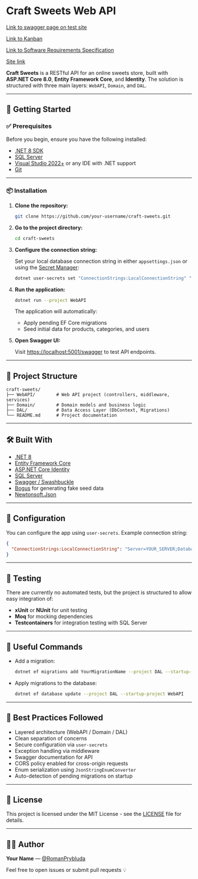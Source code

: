 # Craft Sweets Web API

[Link to swagger page on test site](http://craft-sweets.runasp.net/swagger/index.html)

[Link to Kanban](https://github.com/users/gentlenestle/projects/1)

[Link to Software Requirements Specification](https://docs.google.com/document/d/1hcFULwdvsAFvCo67wSuyIMmszhERiu9VX_tDqdbu9A0/edit?tab=t.0#heading=h.37fyoutx2o50)

[Site link](https://online-store-git-api-products-review-doboshdiana404s-projects.vercel.app)

**Craft Sweets** is a RESTful API for an online sweets store, built with **ASP.NET Core 8.0**, **Entity Framework Core**, and **Identity**. The solution is structured with three main layers: `WebAPI`, `Domain`, and `DAL`.

---

## 🚀 Getting Started

### ✅ Prerequisites

Before you begin, ensure you have the following installed:

- [.NET 8 SDK](https://dotnet.microsoft.com/download/dotnet/8.0)
- [SQL Server](https://www.microsoft.com/en-us/sql-server/sql-server-downloads)
- [Visual Studio 2022+](https://visualstudio.microsoft.com/) or any IDE with .NET support
- [Git](https://git-scm.com/)

---

### 📦 Installation

1. **Clone the repository:**

   ```bash
   git clone https://github.com/your-username/craft-sweets.git
   ```

2. **Go to the project directory:**

   ```bash   
   cd craft-sweets
   ```

3. **Configure the connection string:**

   Set your local database connection string in either `appsettings.json` or using the [Secret Manager](https://learn.microsoft.com/en-us/aspnet/core/security/app-secrets):

   ```bash
   dotnet user-secrets set "ConnectionStrings:LocalConnectionString" "Server=YOUR_SERVER_NAME;Database=CraftSweetDB;Trusted_Connection=True;Encrypt=False;"
   ```

4. **Run the application:**

   ```bash
   dotnet run --project WebAPI
   ```

   The application will automatically:
   - Apply pending EF Core migrations
   - Seed initial data for products, categories, and users

5. **Open Swagger UI:**

   Visit [https://localhost:5001/swagger](https://localhost:5001/swagger) to test API endpoints.

---

## 🧱 Project Structure

```
craft-sweets/
├── WebAPI/        # Web API project (controllers, middleware, services)
├── Domain/        # Domain models and business logic
├── DAL/           # Data Access Layer (DbContext, Migrations)
└── README.md      # Project documentation
```

---

## 🛠️ Built With

- [.NET 8](https://dotnet.microsoft.com/)
- [Entity Framework Core](https://docs.microsoft.com/ef/core/)
- [ASP.NET Core Identity](https://learn.microsoft.com/aspnet/core/security/authentication/identity)
- [SQL Server](https://www.microsoft.com/en-us/sql-server/)
- [Swagger / Swashbuckle](https://github.com/domaindrivendev/Swashbuckle.AspNetCore)
- [Bogus](https://github.com/bchavez/Bogus) for generating fake seed data
- [Newtonsoft.Json](https://www.newtonsoft.com/json)

---

## 🔧 Configuration

You can configure the app using `user-secrets`. Example connection string:

```json
{
  "ConnectionStrings:LocalConnectionString": "Server=YOUR_SERVER;Database=CraftSweetDB;Trusted_Connection=True;Encrypt=False;"
}
```

---

## 🧪 Testing

There are currently no automated tests, but the project is structured to allow easy integration of:

- **xUnit** or **NUnit** for unit testing
- **Moq** for mocking dependencies
- **Testcontainers** for integration testing with SQL Server

---

## 📌 Useful Commands

- Add a migration:

  ```bash
  dotnet ef migrations add YourMigrationName --project DAL --startup-project WebAPI
  ```

- Apply migrations to the database:

  ```bash
  dotnet ef database update --project DAL --startup-project WebAPI
  ```

---

## 📖 Best Practices Followed

- Layered architecture (WebAPI / Domain / DAL)
- Clean separation of concerns
- Secure configuration via `user-secrets`
- Exception handling via middleware
- Swagger documentation for API
- CORS policy enabled for cross-origin requests
- Enum serialization using `JsonStringEnumConverter`
- Auto-detection of pending migrations on startup

---

## 📄 License

This project is licensed under the MIT License - see the [LICENSE](LICENSE) file for details.

---

## 🙋‍♂️ Author

**Your Name** — [@RomanPrybluda](https://github.com/RomanPrybluda)

Feel free to open issues or submit pull requests 💡
